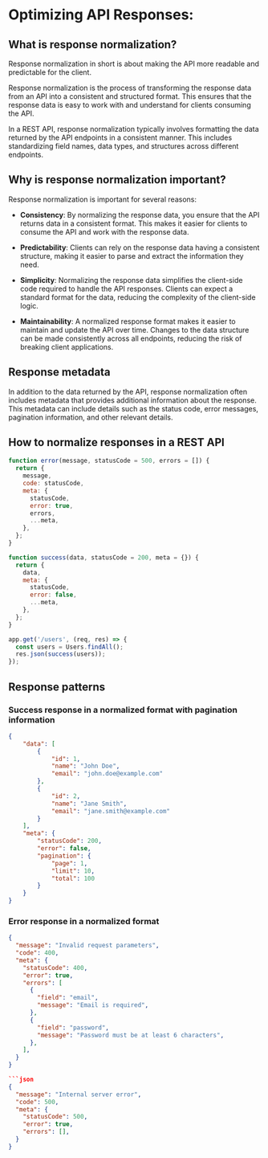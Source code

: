 # Optimizing API Responses:

## What is response normalization?

Response normalization in short is about making the API more readable and predictable for the client.

Response normalization is the process of transforming the response data from an API into a consistent and structured format. This ensures that the response data is easy to work with and understand for clients consuming the API.

In a REST API, response normalization typically involves formatting the data returned by the API endpoints in a consistent manner. This includes standardizing field names, data types, and structures across different endpoints.

## Why is response normalization important?

Response normalization is important for several reasons:

- **Consistency**: By normalizing the response data, you ensure that the API returns data in a consistent format. This makes it easier for clients to consume the API and work with the response data.

- **Predictability**: Clients can rely on the response data having a consistent structure, making it easier to parse and extract the information they need.

- **Simplicity**: Normalizing the response data simplifies the client-side code required to handle the API responses. Clients can expect a standard format for the data, reducing the complexity of the client-side logic.

- **Maintainability**: A normalized response format makes it easier to maintain and update the API over time. Changes to the data structure can be made consistently across all endpoints, reducing the risk of breaking client applications.

## Response metadata

In addition to the data returned by the API, response normalization often includes metadata that provides additional information about the response. This metadata can include details such as the status code, error messages, pagination information, and other relevant details.


## How to normalize responses in a REST API

```javascript
function error(message, statusCode = 500, errors = []) {
  return {
    message,
    code: statusCode,
    meta: {
      statusCode,
      error: true,
      errors,
      ...meta,
    },
  };
}

function success(data, statusCode = 200, meta = {}) {
  return {
    data,
    meta: {
      statusCode,
      error: false,
      ...meta,
    },
  };
}

app.get('/users', (req, res) => {
  const users = Users.findAll();
  res.json(success(users));
});

```

## Response patterns

### Success response in a normalized format with pagination information

```json
{
    "data": [
        {
            "id": 1,
            "name": "John Doe",
            "email": "john.doe@example.com"
        },
        {
            "id": 2,
            "name": "Jane Smith",
            "email": "jane.smith@example.com"
        }
    ],
    "meta": {
        "statusCode": 200,
        "error": false,
        "pagination": {
            "page": 1,
            "limit": 10,
            "total": 100
        }
    }
}
```

### Error response in a normalized format

```json
{
  "message": "Invalid request parameters",
  "code": 400,
  "meta": {
    "statusCode": 400,
    "error": true,
    "errors": [
      {
        "field": "email",
        "message": "Email is required",
      },
      {
        "field": "password",
        "message": "Password must be at least 6 characters",
      },
    ],
  }
}

```json
{
  "message": "Internal server error",
  "code": 500,
  "meta": {
    "statusCode": 500,
    "error": true,
    "errors": [],
  }
}
```
